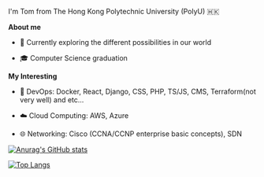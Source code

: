 I'm Tom from The Hong Kong Polytechnic University (PolyU) 🇭🇰

**About me**

- 🎯 Currently exploring the different possibilities in our world

- 🎓 Computer Science graduation

**My Interesting**

- 🔧 DevOps: Docker, React, Django, CSS, PHP, TS/JS, CMS, Terraform(not very well) and etc...

- ☁️ Cloud Computing: AWS, Azure

- 🌐 Networking: Cisco (CCNA/CCNP enterprise basic concepts), SDN

[![Anurag's GitHub stats](https://github-readme-stats.vercel.app/api?username=TonnyWong1052&theme=react&show_icons=true&&count_private=true&theme=transparent)](https://github.com/anuraghazra/github-readme-stats)

[![Top Langs](https://github-readme-stats.vercel.app/api/top-langs/?username=TonnyWong1052&theme=react&langs_count=8&layout=compact&theme=transparent)](https://github.com/anuraghazra/github-readme-stats)
